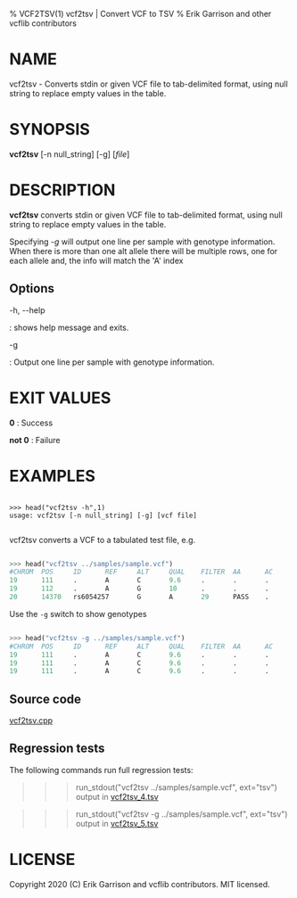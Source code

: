 % VCF2TSV(1) vcf2tsv | Convert VCF to TSV
% Erik Garrison and other vcflib contributors

# NAME

vcf2tsv - Converts stdin or given VCF file to tab-delimited format,
using null string to replace empty values in the table.

# SYNOPSIS

**vcf2tsv** \[-n null_string] \[-g] \[*file*]

# DESCRIPTION

**vcf2tsv** converts stdin or given VCF file to tab-delimited format,
using null string to replace empty values in the table.

Specifying *-g* will output one line per sample with genotype
information.  When there is more than one alt allele there will be
multiple rows, one for each allele and, the info will match the 'A'
index

## Options

-h, --help

: shows help message and exits.

-g

: Output one line per sample with genotype information.

# EXIT VALUES

**0**
: Success

**not 0**
: Failure

# EXAMPLES


<!--

    >>> from rtest import run_stdout, head, cat

-->

```

>>> head("vcf2tsv -h",1)
usage: vcf2tsv [-n null_string] [-g] [vcf file]


```

vcf2tsv converts a VCF to a tabulated test file, e.g.

```python

>>> head("vcf2tsv ../samples/sample.vcf")
#CHROM  POS     ID      REF     ALT     QUAL    FILTER  AA      AC      AF      AN      DB      DP      H2      NS
19      111     .       A       C       9.6     .       .       .       .       .       .       .       .       .
19      112     .       A       G       10      .       .       .       .       .       .       .       .       .
20      14370   rs6054257       G       A       29      PASS    .       .       0.5     .       .       14      .       3

```

Use the `-g` switch to show genotypes

```python

>>> head("vcf2tsv -g ../samples/sample.vcf")
#CHROM  POS     ID      REF     ALT     QUAL    FILTER  AA      AC      AF      AN      DB      DP      H2      NS      SAMPLE  DP      GQ      GT      HQ
19      111     .       A       C       9.6     .       .       .       .       .       .       .       .       .       NA00001 .       .       0|0     10,10
19      111     .       A       C       9.6     .       .       .       .       .       .       .       .       .       NA00002 .       .       0|0     10,10
19      111     .       A       C       9.6     .       .       .       .       .       .       .       .       .       NA00003 .       .       0/1     3,3

```

## Source code

[vcf2tsv.cpp](../../src/vcf2tsv.cpp)

## Regression tests

The following commands run full regression tests:

>>> run_stdout("vcf2tsv ../samples/sample.vcf", ext="tsv")
output in <a href="../data/regression/vcf2tsv_4.tsv">vcf2tsv_4.tsv</a>

>>> run_stdout("vcf2tsv -g ../samples/sample.vcf", ext="tsv")
output in <a href="../data/regression/vcf2tsv_5.tsv">vcf2tsv_5.tsv</a>


# LICENSE

Copyright 2020 (C) Erik Garrison and vcflib contributors. MIT licensed.

